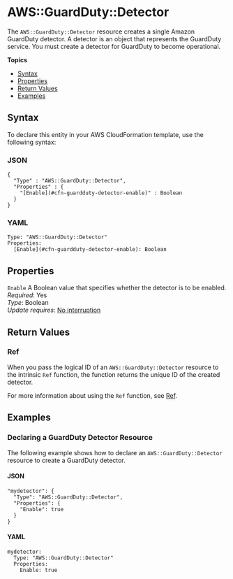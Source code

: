 # AWS::GuardDuty::Detector<a name="aws-resource-guardduty-detector"></a>

The `AWS::GuardDuty::Detector` resource creates a single Amazon GuardDuty detector\. A detector is an object that represents the GuardDuty service\. You must create a detector for GuardDuty to become operational\. 

**Topics**
+ [Syntax](#aws-resource-guardduty-detector-syntax)
+ [Properties](#aws-resource-guardduty-detector-properties)
+ [Return Values](#aws-resource-guardduty-detector-returnvalues)
+ [Examples](#aws-resource-guardduty-detector-examples)

## Syntax<a name="aws-resource-guardduty-detector-syntax"></a>

To declare this entity in your AWS CloudFormation template, use the following syntax:

### JSON<a name="aws-resource-guardduty-detector-syntax.json"></a>

```
{
  "Type" : "AWS::GuardDuty::Detector",
  "Properties" : {
    "[Enable](#cfn-guardduty-detector-enable)" : Boolean
  }
}
```

### YAML<a name="aws-resource-guardduty-detector-syntax.yaml"></a>

```
Type: "AWS::GuardDuty::Detector"
Properties:
  [Enable](#cfn-guardduty-detector-enable): Boolean
```

## Properties<a name="aws-resource-guardduty-detector-properties"></a>

`Enable`  <a name="cfn-guardduty-detector-enable"></a>
A Boolean value that specifies whether the detector is to be enabled\.  
 *Required*: Yes  
 *Type*: Boolean  
 *Update requires*: [No interruption](using-cfn-updating-stacks-update-behaviors.md#update-no-interrupt) 

## Return Values<a name="aws-resource-guardduty-detector-returnvalues"></a>

### Ref<a name="aws-resource-guardduty-detector-ref"></a>

When you pass the logical ID of an `AWS::GuardDuty::Detector` resource to the intrinsic `Ref` function, the function returns the unique ID of the created detector\. 

For more information about using the `Ref` function, see [Ref](intrinsic-function-reference-ref.md)\. 

## Examples<a name="aws-resource-guardduty-detector-examples"></a>

### Declaring a GuardDuty Detector Resource<a name="aws-resource-guardduty-detector-example1"></a>

The following example shows how to declare an `AWS::GuardDuty::Detector` resource to create a GuardDuty detector\.

#### JSON<a name="aws-resource-guardduty-detector-example1.json"></a>

```
"mydetector": {
  "Type": "AWS::GuardDuty::Detector",
  "Properties": {
    "Enable": true
  }
}
```

#### YAML<a name="aws-resource-guardduty-detector-example1.yaml"></a>

```
mydetector:
  Type: "AWS::GuardDuty::Detector"
  Properties:
    Enable: true
```